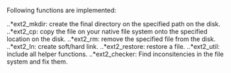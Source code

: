 Following functions are implemented:

..*ext2_mkdir: create the final directory on the specified path on the disk.
..*ext2_cp: copy the file on your native file system onto the specified location on the disk. 
..*ext2_rm: remove the specified file from the disk.
..*ext2_ln: create soft/hard link. 
..*ext2_restore: restore a file.
..*ext2_util: include all helper functions. 
..*ext2_checker: Find inconsitencies in the file system and fix them.
